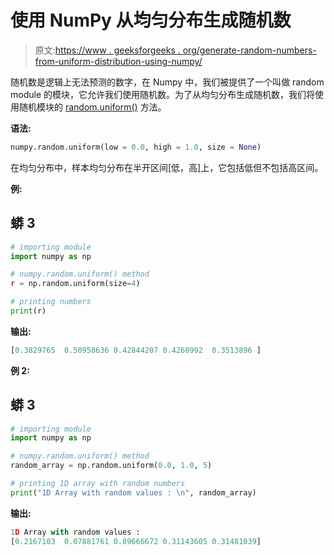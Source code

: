 # 使用 NumPy 从均匀分布生成随机数

> 原文:[https://www . geeksforgeeks . org/generate-random-numbers-from-uniform-distribution-using-numpy/](https://www.geeksforgeeks.org/generate-random-numbers-from-the-uniform-distribution-using-numpy/)

随机数是逻辑上无法预测的数字，在 Numpy 中，我们被提供了一个叫做 random module 的模块，它允许我们使用随机数。为了从均匀分布生成随机数，我们将使用随机模块的 [random.uniform()](https://www.geeksforgeeks.org/numpy-random-uniform-in-python/) 方法。

**语法:**

```py
numpy.random.uniform(low = 0.0, high = 1.0, size = None)  
```

在均匀分布中，样本均匀分布在半开区间[低，高]上，它包括低但不包括高区间。

**例:**

## 蟒 3

```py
# importing module
import numpy as np

# numpy.random.uniform() method
r = np.random.uniform(size=4)

# printing numbers
print(r)
```

**输出:**

```py
[0.3829765  0.50958636 0.42844207 0.4260992  0.3513896 ]

```

**例 2:**

## 蟒 3

```py
# importing module
import numpy as np

# numpy.random.uniform() method
random_array = np.random.uniform(0.0, 1.0, 5)

# printing 1D array with random numbers
print("1D Array with random values : \n", random_array)
```

**输出:**

```py
1D Array with random values :
[0.2167103  0.07881761 0.89666672 0.31143605 0.31481039]

```